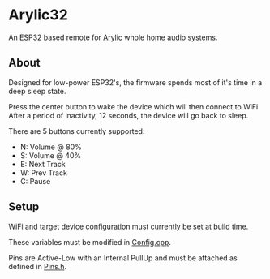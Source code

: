 # Arylic32

An ESP32 based remote for [Arylic](https://www.arylic.com/) whole home audio systems.

## About

Designed for low-power ESP32's, the firmware spends most of it's time in a deep sleep state.

Press the center button to wake the device which will then connect to WiFi. After a period of inactivity, 12 seconds, the device will go back to sleep.

There are 5 buttons currently supported:

- N: Volume @ 80%
- S: Volume @ 40%
- E: Next Track
- W: Prev Track
- C: Pause

## Setup

WiFi and target device configuration must currently be set at build time.

These variables must be modified in [Config.cpp](firmware/Config.cpp).

Pins are Active-Low with an Internal PullUp and must be attached as defined in [Pins.h](firmware/Pins.h).

